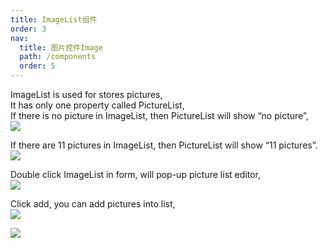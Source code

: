 ```yaml
---
title: ImageList组件
order: 3
nav:
  title: 图片控件Image
  path: /components
  order: 5
---
```


ImageList is used for stores pictures,  
It has only one property called PictureList,  
If there is no picture in ImageList, then PictureList will show “no picture”,  
![](<http://www.orangeui.cn/orangeuiblog/OrangeUI/4.0.OrangeUI%E6%8E%A7%E4%BB%B6%E4%BD%BF%E7%94%A8%E8%AF%B4%E6%98%8E(%E5%9B%BE%E7%89%87%E5%88%97%E8%A1%A8%E6%8E%A7%E4%BB%B6ImageList)(%E5%9F%BA%E6%9C%AC%E8%AE%BE%E7%BD%AE).files/image001.png>)

If there are 11 pictures in ImageList, then PictureList will show “11 pictures”.  
![](<http://www.orangeui.cn/orangeuiblog/OrangeUI/4.0.OrangeUI%E6%8E%A7%E4%BB%B6%E4%BD%BF%E7%94%A8%E8%AF%B4%E6%98%8E(%E5%9B%BE%E7%89%87%E5%88%97%E8%A1%A8%E6%8E%A7%E4%BB%B6ImageList)(%E5%9F%BA%E6%9C%AC%E8%AE%BE%E7%BD%AE).files/image003.png>)

Double click ImageList in form, will pop-up picture list editor,  
 ![](<http://www.orangeui.cn/orangeuiblog/OrangeUI/4.0.OrangeUI%E6%8E%A7%E4%BB%B6%E4%BD%BF%E7%94%A8%E8%AF%B4%E6%98%8E(%E5%9B%BE%E7%89%87%E5%88%97%E8%A1%A8%E6%8E%A7%E4%BB%B6ImageList)(%E5%9F%BA%E6%9C%AC%E8%AE%BE%E7%BD%AE).files/image005.png>)

Click add, you can add pictures into list,  
![](<http://www.orangeui.cn/orangeuiblog/OrangeUI/4.0.OrangeUI%E6%8E%A7%E4%BB%B6%E4%BD%BF%E7%94%A8%E8%AF%B4%E6%98%8E(%E5%9B%BE%E7%89%87%E5%88%97%E8%A1%A8%E6%8E%A7%E4%BB%B6ImageList)(%E5%9F%BA%E6%9C%AC%E8%AE%BE%E7%BD%AE).files/image007.png>)

![](<http://www.orangeui.cn/orangeuiblog/OrangeUI/4.0.OrangeUI%E6%8E%A7%E4%BB%B6%E4%BD%BF%E7%94%A8%E8%AF%B4%E6%98%8E(%E5%9B%BE%E7%89%87%E5%88%97%E8%A1%A8%E6%8E%A7%E4%BB%B6ImageList)(%E5%9F%BA%E6%9C%AC%E8%AE%BE%E7%BD%AE).files/image009.png>)
